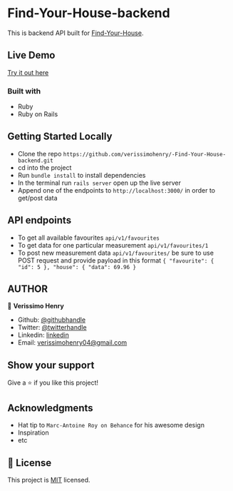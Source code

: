 # Find-Your-House-backend

This is backend API built for [Find-Your-House](https://github.com/verissimohenry/-Find-Your-House-backend.git).

## Live Demo

[Try it out here](https://friendly-yonath-3ed2b1.netlify.app/)

### Built with

- Ruby
- Ruby on Rails

## Getting Started Locally

- Clone the repo `https://github.com/verissimohenry/-Find-Your-House-backend.git`
- cd into the project
- Run `bundle install` to install dependencies
- In the terminal run `rails server` open up the live server
- Append one of the endpoints to `http://localhost:3000/` in order to get/post data

## API endpoints

- To get all available favourites `api/v1/favourites`
- To get data for one particular measurement `api/v1/favourites/1`
- To post new measurement data `api/v1/favourites/`
  be sure to use POST request and provide payload in this format `{ "favourite": { "id": 5 }, "house": { "data": 69.96 }`

## AUTHOR

👤 **Verissimo Henry**

- Github: [@githubhandle](https://github.com/verissimohenry)
- Twitter: [@twitterhandle](https://twitter.com/verissimohenry)
- Linkedin: [linkedin](https://www.linkedin.com/in/henry-verissimo-618906167/)
- Email: verissimohenry04@gmail.com

## Show your support

Give a ⭐️ if you like this project!

## Acknowledgments

- Hat tip to `Marc-Antoine Roy on Behance` for his awesome design
- Inspiration
- etc

## 📝 License

This project is [MIT](./MIT.md) licensed.
